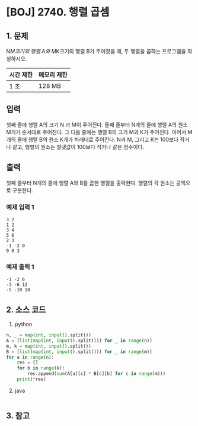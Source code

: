 # [BOJ] 2740. 행렬 곱셈

## 1. 문제

N*M크기의 행렬 A와 M*K크기의 행렬 B가 주어졌을 때, 두 행렬을 곱하는 프로그램을 작성하시오.

| 시간 제한 | 메모리 제한 |
|:------|:-------| 
| 1 초   | 128 MB |


## 입력

첫째 줄에 행렬 A의 크기 N 과 M이 주어진다. 둘째 줄부터 N개의 줄에 행렬 A의 원소 M개가 순서대로 주어진다. 그 다음 줄에는 행렬 B의 크기 M과 K가 주어진다. 이어서 M개의 줄에 행렬 B의 원소 K개가 차례대로 주어진다. N과 M, 그리고 K는 100보다 작거나 같고, 행렬의 원소는 절댓값이 100보다 작거나 같은 정수이다.


## 출력

첫째 줄부터 N개의 줄에 행렬 A와 B를 곱한 행렬을 출력한다. 행렬의 각 원소는 공백으로 구분한다.

### 예제 입력 1

```
3 2
1 2
3 4
5 6
2 3
-1 -2 0
0 0 3
```

### 예제 출력 1

```
-1 -2 6
-3 -6 12
-5 -10 18
```



## 2. 소스 코드

1. python

```python
n, _ = map(int, input().split())
A = [list(map(int, input().split())) for _ in range(n)]
m, k = map(int, input().split())
B = [list(map(int, input().split())) for _ in range(m)]
for a in range(n):
    res = []
    for b in range(k):
        res.append(sum(A[a][c] * B[c][b] for c in range(m)))
    print(*res)

```

2. java

```java

```


## 3. 참고

```

```



